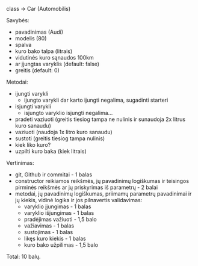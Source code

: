 class -> Car (Automobilis)

Savybės:

-   pavadinimas (Audi)
-   modelis (80)
-   spalva
-   kuro bako talpa (litrais)
-   vidutinės kuro sąnaudos 100km
-   ar įjungtas varyklis (default: false)
-   greitis (default: 0)

Metodai:

-   ijungti varykli
    -   ijungto varykli dar karto ijungti negalima, sugadinti starteri
-   isjungti varykli
    -   isjungto varyklio isjungti negalima...
-   pradeti vaziuoti (greitis tiesiog tampa ne nulinis ir sunaudoja 2x litrus kuro sanaudu)
-   vaziuoti (naudoja 1x litro kuro sanaudu)
-   sustoti (greitis tiesiog tampa nulinis)
-   kiek liko kuro?
-   uzpilti kuro baka (kiek litrais)

Vertinimas:

-   git, Github ir commitai - 1 balas
-   constructor reikiamos reikšmės, jų pavadinimų logiškumas ir teisingos pirminės reikšmės ar jų priskyrimas iš parametrų - 2 balai
-   metodai, jų pavadinimų logiškumas, priimamų parametrų pavadinimai ir jų kiekis, vidinė logika ir jos pilnavertis validavimas:
    -   varyklio įjungimas - 1 balas
    -   varyklio išjungimas - 1 balas
    -   pradėjimas važiuoti - 1,5 balo
    -   važiavimas - 1 balas
    -   sustojimas - 1 balas
    -   likęs kuro kiekis - 1 balas
    -   kuro bako užpilimas - 1,5 balo

Total: 10 balų.